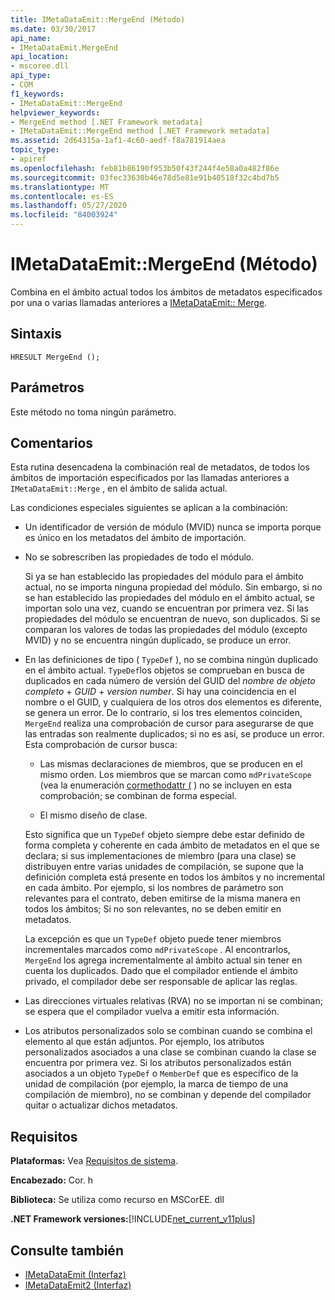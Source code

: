 ```yaml
---
title: IMetaDataEmit::MergeEnd (Método)
ms.date: 03/30/2017
api_name:
- IMetaDataEmit.MergeEnd
api_location:
- mscoree.dll
api_type:
- COM
f1_keywords:
- IMetaDataEmit::MergeEnd
helpviewer_keywords:
- MergeEnd method [.NET Framework metadata]
- IMetaDataEmit::MergeEnd method [.NET Framework metadata]
ms.assetid: 2d64315a-1af1-4c60-aedf-f8a781914aea
topic_type:
- apiref
ms.openlocfilehash: feb81b86190f953b50f43f244f4e58a0a482f86e
ms.sourcegitcommit: 03fec33630b46e78d5e81e91b40518f32c4bd7b5
ms.translationtype: MT
ms.contentlocale: es-ES
ms.lasthandoff: 05/27/2020
ms.locfileid: "84003924"
---
```

# <a name="imetadataemitmergeend-method"></a>IMetaDataEmit::MergeEnd (Método)

Combina en el ámbito actual todos los ámbitos de metadatos especificados por una o varias llamadas anteriores a [IMetaDataEmit:: Merge](imetadataemit-merge-method.md).

## <a name="syntax"></a>Sintaxis

```cppcpp
HRESULT MergeEnd ();
```

## <a name="parameters"></a>Parámetros

Este método no toma ningún parámetro.

## <a name="remarks"></a>Comentarios

Esta rutina desencadena la combinación real de metadatos, de todos los ámbitos de importación especificados por las llamadas anteriores a `IMetaDataEmit::Merge` , en el ámbito de salida actual.

Las condiciones especiales siguientes se aplican a la combinación:

- Un identificador de versión de módulo (MVID) nunca se importa porque es único en los metadatos del ámbito de importación.

- No se sobrescriben las propiedades de todo el módulo.

  Si ya se han establecido las propiedades del módulo para el ámbito actual, no se importa ninguna propiedad del módulo. Sin embargo, si no se han establecido las propiedades del módulo en el ámbito actual, se importan solo una vez, cuando se encuentran por primera vez. Si las propiedades del módulo se encuentran de nuevo, son duplicados. Si se comparan los valores de todas las propiedades del módulo (excepto MVID) y no se encuentra ningún duplicado, se produce un error.

- En las definiciones de tipo ( `TypeDef` ), no se combina ningún duplicado en el ámbito actual. `TypeDef`los objetos se comprueban en busca de duplicados en cada número de versión del GUID del *nombre de objeto completo*  +  *GUID*  +  *version number*. Si hay una coincidencia en el nombre o el GUID, y cualquiera de los otros dos elementos es diferente, se genera un error. De lo contrario, si los tres elementos coinciden, `MergeEnd` realiza una comprobación de cursor para asegurarse de que las entradas son realmente duplicados; si no es así, se produce un error. Esta comprobación de cursor busca:

  - Las mismas declaraciones de miembros, que se producen en el mismo orden. Los miembros que se marcan como `mdPrivateScope` (vea la enumeración [cormethodattr (](cormethodattr-enumeration.md) ) no se incluyen en esta comprobación; se combinan de forma especial.

  - El mismo diseño de clase.

  Esto significa que un `TypeDef` objeto siempre debe estar definido de forma completa y coherente en cada ámbito de metadatos en el que se declara; si sus implementaciones de miembro (para una clase) se distribuyen entre varias unidades de compilación, se supone que la definición completa está presente en todos los ámbitos y no incremental en cada ámbito. Por ejemplo, si los nombres de parámetro son relevantes para el contrato, deben emitirse de la misma manera en todos los ámbitos; Si no son relevantes, no se deben emitir en metadatos.

  La excepción es que un `TypeDef` objeto puede tener miembros incrementales marcados como `mdPrivateScope` . Al encontrarlos, `MergeEnd` los agrega incrementalmente al ámbito actual sin tener en cuenta los duplicados. Dado que el compilador entiende el ámbito privado, el compilador debe ser responsable de aplicar las reglas.

- Las direcciones virtuales relativas (RVA) no se importan ni se combinan; se espera que el compilador vuelva a emitir esta información.

- Los atributos personalizados solo se combinan cuando se combina el elemento al que están adjuntos. Por ejemplo, los atributos personalizados asociados a una clase se combinan cuando la clase se encuentra por primera vez. Si los atributos personalizados están asociados a un objeto `TypeDef` o `MemberDef` que es específico de la unidad de compilación (por ejemplo, la marca de tiempo de una compilación de miembro), no se combinan y depende del compilador quitar o actualizar dichos metadatos.

## <a name="requirements"></a>Requisitos

**Plataformas:** Vea [Requisitos de sistema](../../get-started/system-requirements.md).

**Encabezado:** Cor. h

**Biblioteca:** Se utiliza como recurso en MSCorEE. dll

**.NET Framework versiones:**[!INCLUDE[net_current_v11plus](../../../../includes/net-current-v11plus-md.md)]

## <a name="see-also"></a>Consulte también

- [IMetaDataEmit (Interfaz)](imetadataemit-interface.md)
- [IMetaDataEmit2 (Interfaz)](imetadataemit2-interface.md)
